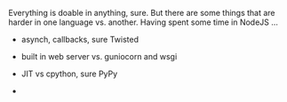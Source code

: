 <!--
.. title: Things to Overcome to Write Good Server Side Python
.. slug: server-python
.. date: 2015-05-19 14:07:52 UTC-07:00
.. tags: Technology
.. type: text
.. status: draft
-->

Everything is doable in anything, sure. But there are some things that are
harder in one language vs. another. Having spent some time in NodeJS ...

- asynch, callbacks, sure Twisted

- built in web server vs. guniocorn and wsgi

- JIT vs cpython, sure PyPy

- 

